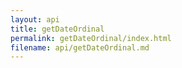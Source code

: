 ```yaml
---
layout: api
title: getDateOrdinal
permalink: getDateOrdinal/index.html
filename: api/getDateOrdinal.md
---
```

